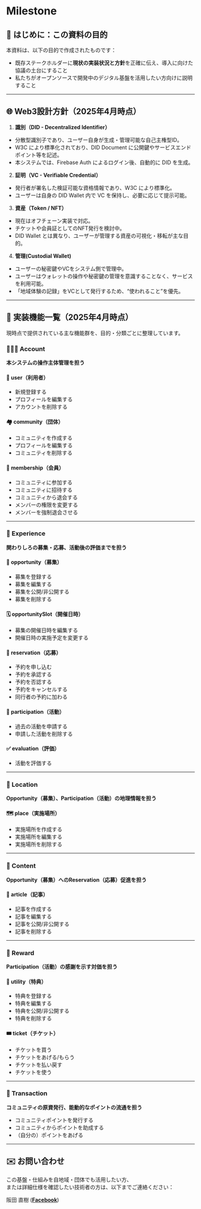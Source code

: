 # Milestone

## 📘 はじめに：この資料の目的

本資料は、以下の目的で作成されたものです：

- 既存ステークホルダーに**現状の実装状況と方針**を正確に伝え、導入に向けた協議の土台にすること
- 私たちがオープンソースで開発中のデジタル基盤を活用したい方向けに説明すること

---

## 🌐 Web3設計方針（2025年4月時点）

1. **識別（DID - Decentralized Identifier）**
- 分散型識別子であり、ユーザー自身が生成・管理可能な自己主権型ID。
- W3C により標準化されており、DID Document に公開鍵やサービスエンドポイント等を記述。
- 本システムでは、Firebase Auth によるログイン後、自動的に DID を生成。

2. **証明（VC - Verifiable Credential）**  
- 発行者が署名した検証可能な資格情報であり、W3C により標準化。
- ユーザーは自身の DID Wallet 内で VC を保持し、必要に応じて提示可能。

3. **資産（Token / NFT）**  
- 現在はオフチェーン実装で対応。
- チケットや会員証としてのNFT発行を検討中。
- DID Wallet とは異なり、ユーザーが管理する資産の可視化・移転が主な目的。

4. **管理(Custodial Wallet)**
- ユーザーの秘密鍵やVCをシステム側で管理中。
- ユーザーはウォレットの操作や秘密鍵の管理を意識することなく、サービスを利用可能。
- 「地域体験の記録」をVCとして発行するため、“使われること”を優先。

---

## 🧩 実装機能一覧（2025年4月時点）  
現時点で提供されている主な機能群を、目的・分類ごとに整理しています。

### 🧑‍🤝‍🧑 Account  
**本システムの操作主体管理を担う**

#### 👤 user（利用者）
- 新規登録する
- プロフィールを編集する
- アカウントを削除する

#### 🏘️ community（団体）
- コミュニティを作成する
- プロフィールを編集する
- コミュニティを削除する

#### 🪪 membership（会員）
- コミュニティに参加する
- コミュニティに招待する
- コミュニティから退会する
- メンバーの権限を変更する
- メンバーを強制退会させる

---

### 🧪 Experience  
**関わりしろの募集・応募、活動後の評価までを担う**

#### 📣 opportunity（募集）
- 募集を登録する
- 募集を編集する
- 募集を公開/非公開する
- 募集を削除する

#### 🗓️ opportunitySlot（開催日時）
- 募集の開催日時を編集する
- 開催日時の実施予定を変更する

#### 📩 reservation（応募）
- 予約を申し込む
- 予約を承認する
- 予約を否認する
- 予約をキャンセルする
- 同行者の予約に加わる

#### 🧾 participation（活動）
- 過去の活動を申請する
- 申請した活動を削除する

#### ✅ evaluation（評価）
- 活動を評価する

---

### 📍 Location  
**Opportunity（募集）、Participation（活動）の地理情報を担う**

#### 🗺️ place（実施場所）
- 実施場所を作成する
- 実施場所を編集する
- 実施場所を削除する

---

### 📝 Content  
**Opportunity（募集）へのReservation（応募）促進を担う**

#### 📰 article（記事）
- 記事を作成する
- 記事を編集する
- 記事を公開/非公開する
- 記事を削除する

---

### 🎁 Reward  
**Participation（活動）の感謝を示す対価を担う**

#### 🙋 utility（特典）
- 特典を登録する
- 特典を編集する
- 特典を公開/非公開する
- 特典を削除する

#### 🎟️ ticket（チケット）
- チケットを買う
- チケットをあげる/もらう
- チケットを払い戻す
- チケットを使う

---

### 💸 Transaction 
**コミュニティの原資発行、能動的なポイントの流通を担う**

- コミュニティポイントを発行する
- コミュニティからポイントを助成する
- （自分の）ポイントをあげる

---

## ✉️ お問い合わせ

この基盤・仕組みを自地域・団体でも活用したい方、  
または詳細仕様を確認したい技術者の方は、以下までご連絡ください：

阪田 直樹
([**Facebook**](https://www.facebook.com/naoki.sakata.3133/))



